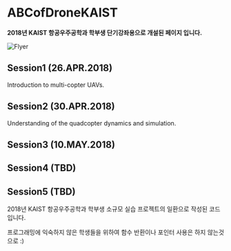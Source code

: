 # ABCofDroneKAIST
**2018년 KAIST 항공우주공학과 학부생 단기강좌용으로 개설된 페이지 입니다.**

![Flyer](https://github.com/skynspace/Images/flyer.jpg)

## Session1 (26.APR.2018)
Introduction to multi-copter UAVs.

## Session2 (30.APR.2018)
Understanding of the quadcopter dynamics and simulation.

## Session3 (10.MAY.2018)

## Session4 (TBD)

## Session5 (TBD)

2018년 KAIST 항공우주공학과 학부생 소규모 실습 프로젝트의 일환으로 작성된 코드입니다.

프로그래밍에 익숙하지 않은 학생들을 위하여 함수 반환이나 포인터 사용은 하지 않는것으로 :)
